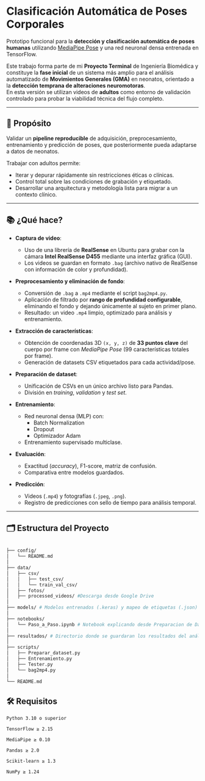 # Clasificación Automática de Poses Corporales

Prototipo funcional para la **detección y clasificación automática de poses humanas** utilizando [MediaPipe Pose](https://developers.google.com/mediapipe/solutions/vision/pose) y una red neuronal densa entrenada en TensorFlow.  

Este trabajo forma parte de mi **Proyecto Terminal** de Ingeniería Biomédica y constituye la **fase inicial** de un sistema más amplio para el análisis automatizado de **Movimientos Generales (GMA)** en neonatos, orientado a la **detección temprana de alteraciones neuromotoras**.  
En esta versión se utilizan videos de **adultos** como entorno de validación controlado para probar la viabilidad técnica del flujo completo.

---

## 🧠 Propósito

Validar un **pipeline reproducible** de adquisición, preprocesamiento, entrenamiento y predicción de poses, que posteriormente pueda adaptarse a datos de neonatos.  

Trabajar con adultos permite:
- Iterar y depurar rápidamente sin restricciones éticas o clínicas.
- Control total sobre las condiciones de grabación y etiquetado.
- Desarrollar una arquitectura y metodología lista para migrar a un contexto clínico.

---

## 📚 ¿Qué hace?
- **Captura de video**:
  - Uso de una librería de **RealSense** en Ubuntu para grabar con la cámara **Intel RealSense D455** mediante una interfaz gráfica (GUI).
  - Los videos se guardan en formato `.bag` (archivo nativo de RealSense con información de color y profundidad).

- **Preprocesamiento y eliminación de fondo**:
  - Conversión de `.bag` a `.mp4` mediante el script `bag2mp4.py`.
  - Aplicación de filtrado por **rango de profundidad configurable**, eliminando el fondo y dejando únicamente al sujeto en primer plano.
  - Resultado: un video `.mp4` limpio, optimizado para análisis y entrenamiento.


- **Extracción de características**:
  - Obtención de coordenadas 3D `(x, y, z)` de **33 puntos clave** del cuerpo por frame con *MediaPipe Pose* (99 características totales por frame).
  - Generación de datasets CSV etiquetados para cada actividad/pose.

- **Preparación de dataset**:
  - Unificación de CSVs en un único archivo listo para Pandas.
  - División en *training*, *validation* y *test set*.

- **Entrenamiento**:
  - Red neuronal densa (MLP) con:
    - Batch Normalization
    - Dropout
    - Optimizador Adam
  - Entrenamiento supervisado multiclase.

- **Evaluación**:
  - Exactitud (*accuracy*), F1-score, matriz de confusión.
  - Comparativa entre modelos guardados.

- **Predicción**:
  - Videos (`.mp4`) y fotografías (`.jpeg`, `.png`).
  - Registro de predicciones con sello de tiempo para análisis temporal.

---

## 🗂️ Estructura del Proyecto
```bash

├── config/
│   └── README.md
│
├── data/
│   ├── csv/
│   │   ├── test_csv/
│   │   └── train_val_csv/
│   ├── fotos/
│   ├── processed_videos/ #Descarga desde Google Drive
│
├── models/ # Modelos entrenados (.keras) y mapeo de etiquetas (.json)
│
├── notebooks/
│   └── Paso_a_Paso.ipynb # Notebook explicando desde Preparacion de Dataset hasta Prueba de modelos
│
├── resultados/ # Directorio donde se guardaran los resultados del análisis de video
│
├── scripts/
│   ├── Preparar_dataset.py
│   ├── Entrenamiento.py
│   ├── Tester.py
│   └── bag2mp4.py
│
└── README.md
```
## 🛠️ Requisitos

    Python 3.10 o superior

    TensorFlow ≥ 2.15

    MediaPipe ≥ 0.10

    Pandas ≥ 2.0

    Scikit-learn ≥ 1.3

    NumPy ≥ 1.24